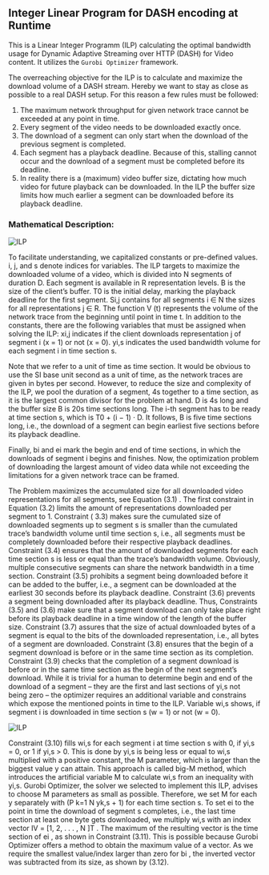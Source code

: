 ## Integer Linear Program for DASH encoding at Runtime

This is a Linear Integer Programm (ILP) calculating the optimal bandwidth usage for Dynamic
Adaptive Streaming over HTTP (DASH) for Video content. It utilizes the `Gurobi Optimizer` framework.

The overreaching objective for the ILP is to calculate and maximize the download volume of a DASH stream. Hereby we want
to stay as close as possible to a real DASH setup. For this reason a few rules must be followed:

1. The maximum network throughput for given network trace cannot be exceeded at any point in time.
2. Every segment of the video needs to be downloaded exactly once.
3. The download of a segment can only start when the download of the previous segment is completed.
4. Each segment has a playback deadline. Because of this, stalling cannot occur and the download of a segment must be
   completed before its deadline.
5. In reality there is a (maximum) video buffer size, dictating how much video for future playback can be downloaded. In
   the ILP the buffer size limits how much earlier a segment can be downloaded before its playback deadline.

### Mathematical Description:

![ILP](src/resources/ILP.png)

To facilitate understanding, we capitalized constants or pre-defined values. i, j, and s denote indices for variables.
The ILP targets to maximize the downloaded volume of a video, which is divided into N segments of duration D. Each
segment is available in R representation levels. B is the size of the client’s buffer. T0 is the initial delay, marking
the playback deadline for the first segment. Si,j contains for all segments i ∈ N the sizes for all representations j ∈
R. The function V (t) represents the volume of the network trace from the beginning until point in time t. In addition
to the constants, there are the following variables that must be assigned when solving the ILP: xi,j indicates if the
client downloads representation j of segment i
(x = 1) or not (x = 0). yi,s indicates the used bandwidth volume for each segment i in time section s.

Note that we refer to a unit of time as time section. It would be obvious to use the SI base unit second as a unit of
time, as the network traces are given in bytes per second. However, to reduce the size and complexity of the ILP, we
pool the duration of a segment, 4s together to a time section, as it is the largest common divisor for the problem at
hand. D is 4s long and the buffer size B is 20s time sections long. The i-th segment has to be ready at time section s,
which is T0 + (i − 1) · D. It follows, B is five time sections long, i.e., the download of a segment can begin earliest
five sections before its playback deadline.

Finally, bi and ei mark the begin and end of time sections, in which the downloads of segment i begins and finishes.
Now, the optimization problem of downloading the largest amount of video data while not exceeding the limitations for a
given network trace can be framed.

The Problem maximizes the accumulated size for all downloaded video representations for all segments, see Equation (3.1)
. The first constraint in Equation (3.2) limits the amount of representations downloaded per segment to 1. Constraint (
3.3) makes sure the cumulated size of downloaded segments up to segment s is smaller than the cumulated trace’s
bandwidth volume until time section s, i.e., all segments must be completely downloaded before their respective playback
deadlines. Constraint (3.4) ensures that the amount of downloaded segments for each time section s is less or equal than
the trace’s bandwidth volume. Obviously, multiple consecutive segments can share the network bandwidth in a time
section. Constraint (3.5) prohibits a segment being downloaded before it can be added to the buffer, i.e., a segment can
be downloaded at the earliest 30 seconds before its playback deadline. Constraint (3.6) prevents a segment being
downloaded after its playback deadline. Thus, Constraints (3.5) and (3.6) make sure that a segment download can only
take place right before its playback deadline in a time window of the length of the buffer size. Constraint (3.7)
assures that the size of actual downloaded bytes of a segment is equal to the bits of the downloaded representation,
i.e., all bytes of a segment are downloaded. Constraint (3.8) ensures that the begin of a segment download is before or
in the same time section as its completion. Constraint
(3.9) checks that the completion of a segment download is before or in the same time section as the begin of the next
segment’s download. While it is trivial for a human to determine begin and end of the download of a segment – they are
the first and last sections of yi,s not being zero – the optimizer requires an additional variable and constrains which
expose the mentioned points in time to the ILP. Variable wi,s shows, if segment i is downloaded in time section s (w = 1) or not (w = 0).

![ILP](src/resources/ILP2.png)

Constraint (3.10) fills wi,s for each segment i at time section s with 0, if yi,s = 0, or 1 if yi,s > 0. This is done by
yi,s is being less or equal to wi,s multiplied with a positive constant, the M parameter, which is larger than the
biggest value y can attain. This approach is called big-M method, which introduces the artificial variable M to
calculate wi,s from an inequality with yi,s. Gurobi Optimizer, the solver we selected to implement this ILP, advises to
choose M parameters as small as possible. Therefore, we set M for each y separately with (P k=1 N yk,s + 1) for each
time section s. To set ei to the point in time the download of segment s completes, i.e., the last time section at least
one byte gets downloaded, we multiply wi,s with an index vector IV = [1, 2, . . . , N ]T . The maximum of the resulting
vector is the time section of ei , as shown in Constraint (3.11). This is possible because Gurobi Optimizer offers a
method to obtain the maximum value of a vector. As we require the smallest value/index larger than zero for bi , the
inverted vector was subtracted from its size, as shown by (3.12).
